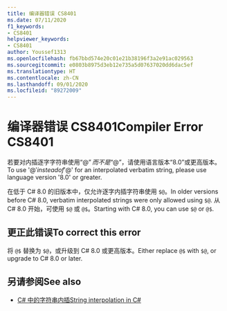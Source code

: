 ```yaml
---
title: 编译器错误 CS8401
ms.date: 07/11/2020
f1_keywords:
- CS8401
helpviewer_keywords:
- CS8401
author: Youssef1313
ms.openlocfilehash: fb67bbd574e20c01e21b38196f3a2e91ac029563
ms.sourcegitcommit: e0803b8975d3eb12e735a5d07637020dd6dac5ef
ms.translationtype: HT
ms.contentlocale: zh-CN
ms.lasthandoff: 09/01/2020
ms.locfileid: "89272009"
---
```

# <a name="compiler-error-cs8401"></a><span data-ttu-id="1c885-102">编译器错误 CS8401</span><span class="sxs-lookup"><span data-stu-id="1c885-102">Compiler Error CS8401</span></span>

<span data-ttu-id="1c885-103">若要对内插逐字字符串使用“@$”而不是“$@”，请使用语言版本“8.0”或更高版本。</span><span class="sxs-lookup"><span data-stu-id="1c885-103">To use '@$' instead of '$@' for an interpolated verbatim string, please use language version '8.0' or greater.</span></span>

<span data-ttu-id="1c885-104">在低于 C# 8.0 的旧版本中，仅允许逐字内插字符串使用 `$@`。</span><span class="sxs-lookup"><span data-stu-id="1c885-104">In older versions before C# 8.0, verbatim interpolated strings were only allowed using `$@`.</span></span> <span data-ttu-id="1c885-105">从 C# 8.0 开始，可使用 `$@` 或 `@$`。</span><span class="sxs-lookup"><span data-stu-id="1c885-105">Starting with C# 8.0, you can use `$@` or `@$`.</span></span>

## <a name="to-correct-this-error"></a><span data-ttu-id="1c885-106">更正此错误</span><span class="sxs-lookup"><span data-stu-id="1c885-106">To correct this error</span></span>

<span data-ttu-id="1c885-107">将 `@$` 替换为 `$@`，或升级到 C# 8.0 或更高版本。</span><span class="sxs-lookup"><span data-stu-id="1c885-107">Either replace `@$` with `$@`, or upgrade to C# 8.0 or later.</span></span>

## <a name="see-also"></a><span data-ttu-id="1c885-108">另请参阅</span><span class="sxs-lookup"><span data-stu-id="1c885-108">See also</span></span>

- [<span data-ttu-id="1c885-109">C# 中的字符串内插</span><span class="sxs-lookup"><span data-stu-id="1c885-109">String interpolation in C#</span></span>](../../tutorials/string-interpolation.md)
